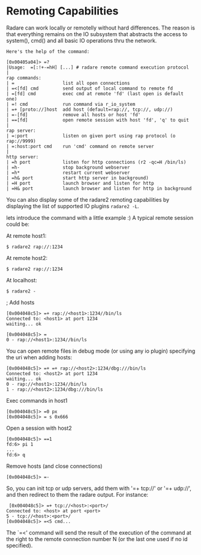 # Remoting Capabilities

Radare can work locally or remotelly without hard differences. The reason is that everything remains on the IO subsystem that abstracts the access to system(), cmd() and all basic IO operations thru the network.

    Here's the help of the command:
    
    [0x00405a04]> =?
    |Usage:  =[:!+-=hH] [...] # radare remote command execution protocol
    | 
    rap commands:     
    | =                  list all open connections
    | =<[fd] cmd         send output of local command to remote fd
    | =[fd] cmd          exec cmd at remote 'fd' (last open is default one)
    | =! cmd             run command via r_io_system
    | =+ [proto://]host  add host (default=rap://, tcp://, udp://)
    | =-[fd]             remove all hosts or host 'fd'
    | ==[fd]             open remote session with host 'fd', 'q' to quit
    | 
    rap server:       
    | =:port             listen on given port using rap protocol (o rap://9999)
    | =:host:port cmd    run 'cmd' command on remote server
    | 
    http server:      
    | =h port            listen for http connections (r2 -qc=H /bin/ls)
    | =h-                stop background webserver
    | =h*                restart current webserver
    | =h& port           start http server in background)
    | =H port            launch browser and listen for http
    | =H& port           launch browser and listen for http in background

You can also display some of the radare2 remoting capabilities by displaying the list of supported IO plugins `radare2 -L`.

lets introduce the command with a little example :) A typical remote session could be:

At remote host1:

    $ radare2 rap://:1234

At remote host2:

    $ radare2 rap://:1234
    
At localhost: 
    
    $ radare2 -

; Add hosts
   
    [0x004048c5]> =+ rap://<host1>:1234//bin/ls
    Connected to: <host1> at port 1234
    waiting... ok
    
    [0x004048c5]> =
    0 - rap://<host1>:1234//bin/ls

You can open remote files in debug mode (or using any io plugin) specifying the uri when adding hosts: 

    [0x004048c5]> =+ =+ rap://<host2>:1234/dbg:///bin/ls
    Connected to: <host2> at port 1234
    waiting... ok
    0 - rap://<host1>:1234//bin/ls
    1 - rap://<host2>:1234/dbg:///bin/ls

Exec commands in host1

    [0x004048c5]> =0 px
    [0x004048c5]> = s 0x666

Open a session with host2

    [0x004048c5]> ==1
    fd:6> pi 1
    ...
    fd:6> q

Remove hosts (and close connections)
    
    [0x004048c5]> =-

So, you can init tcp or udp servers, add them with '=+ tcp://' or '=+ udp://', and then redirect to them the radare output. For instance:

     [0x004048c5]> =+ tcp://<host>:<port>/
    Connected to: <host> at port <port>
    5 - tcp://<host>:<port>/
    [0x004048c5]> =<5 cmd...
    
The `=<' command will send the result of the execution of the command at the right to the remote connection number N (or the last one used if no id specified).
